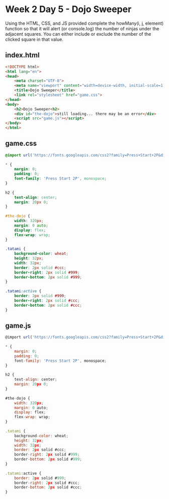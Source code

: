 # Week 2 Day 5 - Dojo Sweeper

Using the HTML, CSS, and JS provided complete the howMany(i, j, element) function so that it will alert (or console.log) the number of ninjas under the adjacent squares. You can either include or exclude the number of the clicked square in that value.

## index.html

```html
<!DOCTYPE html>
<html lang="en">
<head>
    <meta charset="UTF-8">
    <meta name="viewport" content="width=device-width, initial-scale=1.0">
    <title>Dojo Sweeper</title>
    <link rel="stylesheet" href="game.css">
</head>
<body>
    <h2>Dojo Sweeper<h2>
    <div id="the-dojo">still loading... there may be an error</div>
    <script src="game.js"></script>
</body>
</html>
```

## game.css

```css
@import url('https://fonts.googleapis.com/css2?family=Press+Start+2P&display=swap');
    
* {
    margin: 0;
    padding: 0;
    font-family: 'Press Start 2P', monospace;
}
    
h2 {
    text-align: center;
    margin: 20px 0;
}
    
#the-dojo {
    width: 320px;
    margin: 0 auto;
    display: flex;
    flex-wrap: wrap;
}
    
.tatami {
    background-color: wheat;
    height: 32px;
    width: 32px;
    border: 2px solid #ccc;
    border-right: 2px solid #999;
    border-bottom: 2px solid #999;
}
    
.tatami:active {
    border: 2px solid #999;
    border-right: 2px solid #ccc;
    border-bottom: 2px solid #ccc;
}
```

## game.js

```js
@import url('https://fonts.googleapis.com/css2?family=Press+Start+2P&display=swap');
    
* {
    margin: 0;
    padding: 0;
    font-family: 'Press Start 2P', monospace;
}
    
h2 {
    text-align: center;
    margin: 20px 0;
}
    
#the-dojo {
    width: 320px;
    margin: 0 auto;
    display: flex;
    flex-wrap: wrap;
}
    
.tatami {
    background-color: wheat;
    height: 32px;
    width: 32px;
    border: 2px solid #ccc;
    border-right: 2px solid #999;
    border-bottom: 2px solid #999;
}
    
.tatami:active {
    border: 2px solid #999;
    border-right: 2px solid #ccc;
    border-bottom: 2px solid #ccc;
}
```